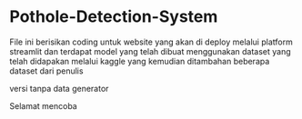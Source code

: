 # Pothole-Detection-System

File ini berisikan coding untuk website yang akan di deploy melalui platform streamlit dan terdapat model 
yang telah dibuat menggunakan dataset yang telah didapakan melalui kaggle yang kemudian ditambahan beberapa dataset dari penulis

versi tanpa data generator

Selamat mencoba
